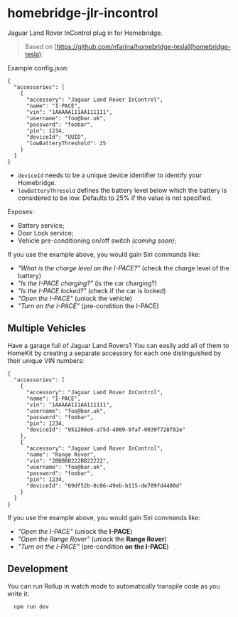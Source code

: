 # homebridge-jlr-incontrol

Jaguar Land Rover InControl plug in for Homebridge.

> Based on [https://github.com/nfarina/homebridge-tesla](homebridge-tesla).

Example config.json:

    {
      "accessories": [
        {
          "accessory": "Jaguar Land Rover InControl",
          "name": "I-PACE",
          "vin": "1AAAAA111AA111111",
          "username": "foo@bar.uk",
          "password": "foobar",
          "pin": 1234,
          "deviceId": "UUID",
          "lowBatteryThreshold": 25
        }
      ]
    }

- `deviceId` needs to be a unique device identifier to identify your Homebridge.
- `lowBatteryThresold` defines the battery level below which the battery is considered to be low.
  Defaults to 25% if the value is not specified.

Exposes:

- Battery service;
- Door Lock service;
- Vehicle pre-conditioning on/off switch _(coming soon)_;

If you use the example above, you would gain Siri commands like:

- _"What is the charge level on the I-PACE?"_ (check the charge level of the battery)
- _"Is the I-PACE charging?"_ (is the car charging?)
- _"Is the I-PACE locked?"_ (check if the car is locked)
- _"Open the I-PACE"_ (unlock the vehicle)
- _"Turn on the I-PACE"_ (pre-condition the I-PACE)

## Multiple Vehicles

Have a garage full of Jaguar Land Rovers? You can easily add all of
them to HomeKit by creating a separate accessory for each one
distinguished by their unique VIN numbers:

    {
      "accessories": [
        {
          "accessory": "Jaguar Land Rover InControl",
          "name": "I-PACE",
          "vin": "1AAAAA111AA111111",
          "username": "foo@bar.uk",
          "password": "foobar",
          "pin": 1234,
          "deviceId": "951208e8-a75d-4009-9faf-0039f728f82e"
        },
        {
          "accessory": "Jaguar Land Rover InControl",
          "name": "Range Rover",
          "vin": "2BBBBB222BB22222",
          "username": "foo@bar.uk",
          "password": "foobar",
          "pin": 1234,
          "deviceId": "69df52b-0c86-49eb-b115-de789fd4400d"
        }
      ]
    }

If you use the example above, you would gain Siri commands like:

- _"Open the I-PACE"_ (unlock the **I-PACE**)
- _"Open the Range Rover"_ (unlock the **Range Rover**)
- _"Turn on the I-PACE"_ (pre-condition **on the I-PACE**)

## Development

You can run Rollup in watch mode to automatically transpile code as you write it:

```sh
  npm run dev
```
